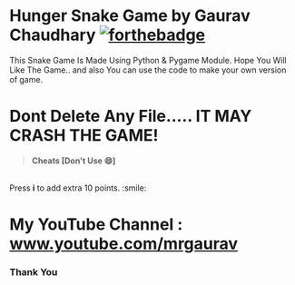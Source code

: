 # Hunger Snake Game by Gaurav Chaudhary [![forthebadge](https://forthebadge.com/images/badges/made-with-python.svg)](https://forthebadge.com)
This Snake Game Is Made Using Python & Pygame Module.
Hope You Will Like The Game.. and also You can use the code to make your own version of game.

# Dont Delete Any File..... IT MAY CRASH THE GAME!

> **Cheats [Don't Use :smile:]**
<br>
Press <b>i</b> to add extra 10 points. :smile:

# My YouTube Channel : www.youtube.com/mrgaurav

### Thank You

